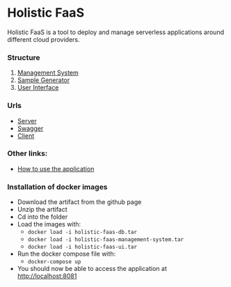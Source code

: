 # Holistic FaaS

Holistic FaaS is a tool to deploy and manage serverless applications around different cloud providers.

### Structure

1. [Management System](holistic-faas-management-system/README.md)
2. [Sample Generator](holistic-faas-sample-generator)
3. [User Interface](holistic-faas-ui)

### Urls

- [Server](http://localhost:8080/hf)
- [Swagger](http://localhost:8080/hf/swagger-ui/#/)
- [Client](http://localhost:8081)

### Other links:

- [How to use the application](doc/GettingStarted.md)

### Installation of docker images

- Download the artifact from the github page
- Unzip the artifact
- Cd into the folder
- Load the images with:
  - `docker load -i holistic-faas-db.tar`
  - `docker load -i holistic-faas-management-system.tar`
  - `docker load -i holistic-faas-ui.tar`
- Run the docker compose file with:
  - `docker-compose up`
- You should now be able to access the application at [http://localhost:8081](http://localhost:8081)